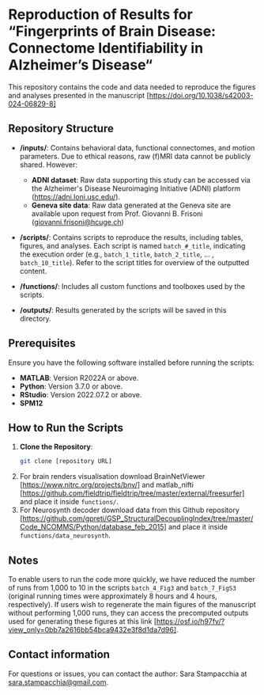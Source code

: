 # Reproduction of Results for “Fingerprints of Brain Disease: Connectome Identifiability in Alzheimer’s Disease“

This repository contains the code and data needed to reproduce the figures and analyses presented in the manuscript [https://doi.org/10.1038/s42003-024-06829-8]

## Repository Structure

- **/inputs/**: Contains behavioral data, functional connectomes, and motion parameters. Due to ethical reasons, raw (f)MRI data cannot be publicly shared. However:
  - **ADNI dataset**: Raw data supporting this study can be accessed via the Alzheimer's Disease Neuroimaging Initiative (ADNI) platform (https://adni.loni.usc.edu/).
  - **Geneva site data**: Raw data generated at the Geneva site are available upon request from Prof. Giovanni B. Frisoni (giovanni.frisoni@hcuge.ch)

- **/scripts/**: Contains scripts to reproduce the results, including tables, figures, and analyses. Each script is named `batch_#_title`, indicating the execution order (e.g., `batch_1_title`, `batch_2_title`, ... , `batch_10_title`). Refer to the script titles for overview of the outputted content. 

- **/functions/**: Includes all custom functions and toolboxes used by the scripts.

- **/outputs/**: Results generated by the scripts will be saved in this directory.

## Prerequisites

Ensure you have the following software installed before running the scripts:
- **MATLAB**: Version R2022A or above.
- **Python**: Version 3.7.0 or above.
- **RStudio**: Version 2022.07.2 or above.
- **SPM12**

## How to Run the Scripts

1. **Clone the Repository**:
   ```bash
   git clone [repository URL] 
   ```
2. For brain renders visualisation download BrainNetViewer [https://www.nitrc.org/projects/bnv/] and matlab_nifti [https://github.com/fieldtrip/fieldtrip/tree/master/external/freesurfer] and place it inside `functions/`.
3. For Neurosynth decoder download data from this Github repository [https://github.com/gpreti/GSP_StructuralDecouplingIndex/tree/master/Code_NCOMMS/Python/database_feb_2015] and place it inside `functions/data_neurosynth`.

## Notes
To enable users to run the code more quickly, we have reduced the number of runs from 1,000 to 10 in the scripts `batch_4_Fig3` and `batch_7_FigS3` (original running times were approximately 8 hours and 4 hours, respectively). 
If users wish to regenerate the main figures of the manuscript without performing 1,000 runs, they can access the precomputed outputs used for generating these figures at this link 
[https://osf.io/h97fv/?view_only=0bb7a2616bb54bca9432e3f8d1da7d96].  

## Contact information
For questions or issues, you can contact the author: Sara Stampacchia at sara.stampacchia@gmail.com.






